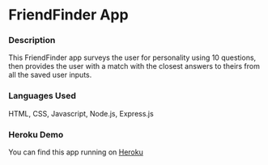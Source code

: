 # FriendFinder App

### Description
This FriendFinder app surveys the user for personality using 10 questions, then provides the user with a match with the closest answers to theirs from all the saved user inputs.

### Languages Used
HTML, CSS, Javascript, Node.js, Express.js

### Heroku Demo
You can find this app running on [Heroku](http://)